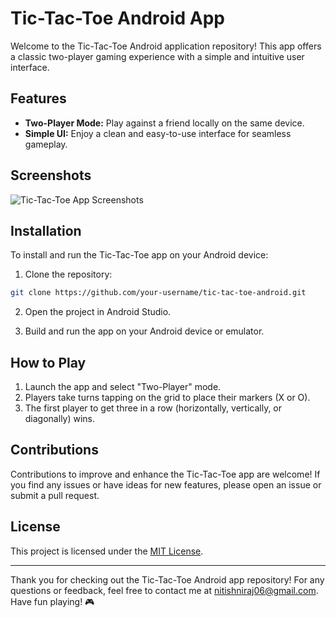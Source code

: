 # Tic-Tac-Toe Android App


Welcome to the Tic-Tac-Toe Android application repository! This app offers a classic two-player gaming experience with a simple and intuitive user interface.

## Features

- **Two-Player Mode:** Play against a friend locally on the same device.
- **Simple UI:** Enjoy a clean and easy-to-use interface for seamless gameplay.

## Screenshots

![Tic-Tac-Toe App Screenshots](screenshots.png)

## Installation

To install and run the Tic-Tac-Toe app on your Android device:

1. Clone the repository:

```bash
git clone https://github.com/your-username/tic-tac-toe-android.git
```

2. Open the project in Android Studio.

3. Build and run the app on your Android device or emulator.

## How to Play

1. Launch the app and select "Two-Player" mode.
2. Players take turns tapping on the grid to place their markers (X or O).
3. The first player to get three in a row (horizontally, vertically, or diagonally) wins.

## Contributions

Contributions to improve and enhance the Tic-Tac-Toe app are welcome! If you find any issues or have ideas for new features, please open an issue or submit a pull request.

## License

This project is licensed under the [MIT License](LICENSE).

---

Thank you for checking out the Tic-Tac-Toe Android app repository! For any questions or feedback, feel free to contact me at nitishniraj06@gmail.com. Have fun playing! 🎮
